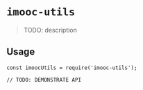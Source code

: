 # `imooc-utils`

> TODO: description

## Usage

```
const imoocUtils = require('imooc-utils');

// TODO: DEMONSTRATE API
```
